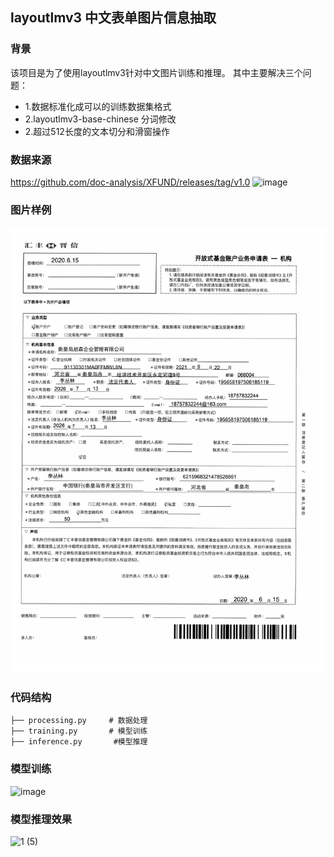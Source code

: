 ## layoutlmv3 中文表单图片信息抽取
### 背景
该项目是为了使用layoutlmv3针对中文图片训练和推理。
其中主要解决三个问题：
- 1.数据标准化成可以的训练数据集格式
- 2.layoutlmv3-base-chinese 分词修改
- 2.超过512长度的文本切分和滑窗操作



### 数据来源
https://github.com/doc-analysis/XFUND/releases/tag/v1.0
![image](https://github.com/user-attachments/assets/c20a7fe8-fa19-43bd-851e-2ab780380c9e)

### 图片样例
![image](https://github.com/tianchiguaixia/layoutlmv3-chinese/blob/main/img/zh_train_0%20(1).jpg)

### 代码结构

```
├── processing.py     # 数据处理
├── training.py       # 模型训练
├── inference.py       #模型推理
```

### 模型训练
![image](https://github.com/user-attachments/assets/aac73cb8-22bb-45e3-8a07-f3f39bb1cc20)


### 模型推理效果


![1 (5)](https://github.com/user-attachments/assets/832e2990-a642-4d71-bb8e-b90d9b2bcb59)

